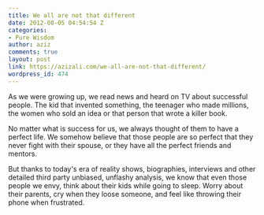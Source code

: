```yaml
---
title: We all are not that different
date: 2012-08-05 04:54:54 Z
categories:
- Pure Wisdom
author: aziz
comments: true
layout: post
link: https://azizali.com/we-all-are-not-that-different/
wordpress_id: 474
---
```


As we were growing up, we read news and heard on TV about successful people. The kid that invented something, the teenager who made millions, the women who sold an idea or that person that wrote a killer book.

No matter what is success for us, we always thought of them to have a perfect life. We somehow believe that those people are so perfect that they never fight with their spouse, or they have all the perfect friends and mentors.

But thanks to today's era of reality shows, biographies, interviews and other detailed third party unbiased, unflashy analysis, we know that even those people we envy, think about their kids while going to sleep. Worry about their parents, cry when they loose someone, and feel like throwing their phone when frustrated.
